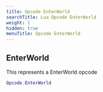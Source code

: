 ```yaml
---
title: Opcode EnterWorld
searchTitle: Lua Opcode EnterWorld
weight: 1
hidden: true
menuTitle: Opcode EnterWorld
---
```

## EnterWorld

This represents a EnterWorld opcode
```lua
Opcode.EnterWorld
```